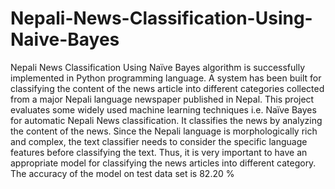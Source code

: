 # Nepali-News-Classification-Using-Naive-Bayes

Nepali News Classification Using Naïve Bayes algorithm is successfully implemented in 
Python programming language. A system has been built for classifying the content of the news
article into different categories collected from a major Nepali language newspaper published 
in Nepal. This project evaluates some widely used machine learning techniques i.e. Naïve 
Bayes for automatic Nepali News classification. It classifies the news by analyzing the content 
of the news. Since the Nepali language is morphologically rich and complex, the text classifier 
needs to consider the specific language features before classifying the text. Thus, it is very 
important to have an appropriate model for classifying the news articles into different category. 
The accuracy of the model on test data set is 82.20 %
